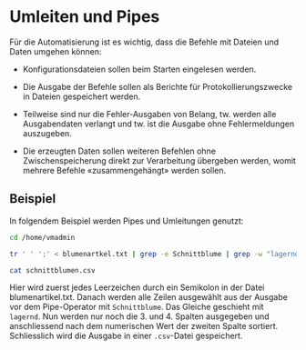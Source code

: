 # Umleiten und Pipes

Für die Automatisierung ist es wichtig, dass die Befehle mit Dateien und Daten umgehen können:

- Konfigurationsdateien sollen beim Starten eingelesen werden.
    
- Die Ausgabe der Befehle sollen als Berichte für Protokollierungszwecke in Dateien gespeichert werden.
    
- Teilweise sind nur die Fehler-Ausgaben von Belang, tw. werden alle Ausgabendaten verlangt und tw. ist die Ausgabe ohne Fehlermeldungen auszugeben.
    
- Die erzeugten Daten sollen weiteren Befehlen ohne Zwischenspeicherung direkt zur Verarbeitung übergeben werden, womit mehrere Befehle «zusammengehängt» werden sollen.

## Beispiel

In folgendem Beispiel werden Pipes und Umleitungen genutzt:

````Bash
cd /home/vmadmin

tr ' ' ';' < blumenartkel.txt | grep -e Schnittblume | grep -w "lagernd" | cut -d ';' -f 3,4 | sort -rn -k 2,2 -t ';' > schnittblumen.csv

cat schnittblumen.csv
````

Hier wird zuerst jedes Leerzeichen durch ein Semikolon in der Datei <path>blumenartikel.txt</path>. Danach werden alle Zeilen ausgewählt aus der Ausgabe vor dem Pipe-Operator mit `Schnittblume`. Das Gleiche geschieht mit `lagernd`. Nun werden nur noch die 3. und 4. Spalten ausgegeben und anschliessend nach dem numerischen Wert der zweiten Spalte sortiert. Schliesslich wird die Ausgabe in einer `.csv`-Datei gespeichert.